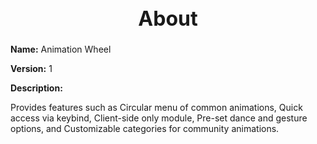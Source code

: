 <h1 style="text-align:center; font-size:2rem; font-weight:bold;">About</h1>

**Name:**
Animation Wheel

**Version:**
1

**Description:**

Provides features such as Circular menu of common animations, Quick access via keybind, Client-side only module, Pre-set dance and gesture options, and Customizable categories for community animations.

